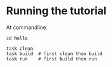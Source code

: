 # Running the tutorial
At commandline:
```
cd hello

task clean
task build  # first clean then build
task run    # first build then run
```